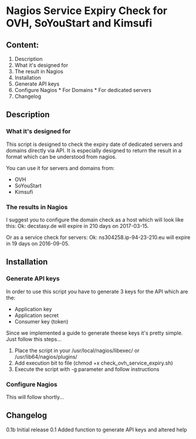 # Nagios Service Expiry Check for OVH, SoYouStart and Kimsufi 

## Content:
1. Description
  1. What it's designed for
  2. The result in Nagios
2. Installation
  1. Generate API keys
  2. Configure Nagios
    * For Domains
    * For dedicated servers
3. Changelog

## Description
### What it's designed for
This script is designed to check the expiry date of dedicated servers and domains directly via API. It is especially designed to return the result in a format which can be understood from nagios.

You can use it for servers and domains from:
* OVH
* SoYouStart
* Kimsufi

### The results in Nagios
I suggest you to configure the domain check as a host which will look like this:
Ok: decstasy.de will expire in 210 days on 2017-03-15.

Or as a service check for servers:
Ok: ns304258.ip-94-23-210.eu will expire in 19 days on 2016-09-05.

## Installation
### Generate API keys
In order to use this script you have to generate 3 keys for the API which are the:
* Application key
* Application secret
* Consumer key (token)

Since we implemented a guide to generate theese keys it's pretty simple.
Just follow this steps...
1. Place the script in your /usr/local/nagios/libexec/ or /usr/lib64/nagios/plugins/
2. Add execution bit to file (chmod +x check_ovh_service_expiry.sh)
3. Execute the script with -g parameter and follow instructions

### Configure Nagios
This will follow shortly...

## Changelog
0.1b  Initial release
0.1 	Added function to generate API keys and altered help
